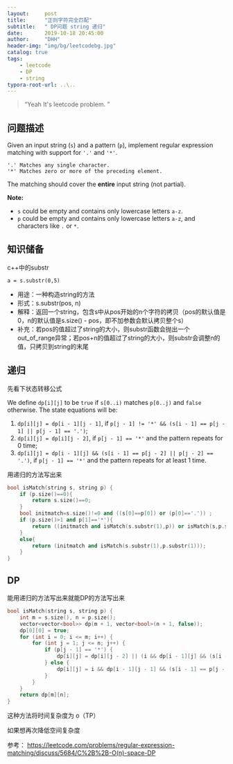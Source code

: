 ```yaml
---
layout:     post
title:      "正则字符完全匹配"
subtitle:   " DP问题 string 递归"
date:       2019-10-18 20:45:00
author:     "DHH"
header-img: "img/bg/leetcodebg.jpg"
catalog: true
tags:
    - leetcode
    - DP
    - string
typora-root-url: ..\..
---
```


> “Yeah It's leetcode problem. ”

## 问题描述

Given an input string (`s`) and a pattern (`p`), implement regular expression matching with support for `'.'` and `'*'`.

```
'.' Matches any single character.
'*' Matches zero or more of the preceding element.
```

The matching should cover the **entire** input string (not partial).

**Note:**

- `s` could be empty and contains only lowercase letters `a-z`.
- `p` could be empty and contains only lowercase letters `a-z`, and characters like `.` or `*`.

## 知识储备

c++中的substr

 `a = s.substr(0,5)` 

*  用途：一种构造string的方法 
*  形式：s.substr(pos, n) 
* 解释：返回一个string，包含s中从pos开始的n个字符的拷贝（pos的默认值是0，n的默认值是s.size() - pos，即不加参数会默认拷贝整个s） 
*  补充：若pos的值超过了string的大小，则substr函数会抛出一个out_of_range异常；若pos+n的值超过了string的大小，则substr会调整n的值，只拷贝到string的末尾 

## 递归

先看下状态转移公式

We define `dp[i][j]` to be `true` if `s[0..i)` matches `p[0..j)` and `false` otherwise. The state equations will be:

1. `dp[i][j] = dp[i - 1][j - 1]`, if `p[j - 1] != '*' && (s[i - 1] == p[j - 1] || p[j - 1] == '.')`;
2. `dp[i][j] = dp[i][j - 2]`, if `p[j - 1] == '*'` and the pattern repeats for 0 time;
3. `dp[i][j] = dp[i - 1][j] && (s[i - 1] == p[j - 2] || p[j - 2] == '.')`, if `p[j - 1] == '*'` and the pattern repeats for at least 1 time.

用递归的方法写出来

```c++
bool isMatch(string s, string p) {
    if (p.size()==0){
    	return s.size()==0;
    }
    bool initmatch=s.size()!=0 and ((s[0]==p[0]) or (p[0]=='.')) ;
    if (p.size()>1 and p[1]=='*'){
    	return ((initmatch and isMatch(s.substr(1),p)) or isMatch(s,p.substr(2)));
    }
    else{
    	return (initmatch and isMatch(s.substr(1),p.substr(1)));
    }
}
```

## DP

能用递归的方法写出来就能DP的方法写出来

```c++
bool isMatch(string s, string p) {
    int m = s.size(), n = p.size();
    vector<vector<bool>> dp(m + 1, vector<bool>(n + 1, false));
    dp[0][0] = true;
    for (int i = 0; i <= m; i++) {
        for (int j = 1; j <= n; j++) {
            if (p[j - 1] == '*') {
                dp[i][j] = dp[i][j - 2] || (i && dp[i - 1][j] && (s[i - 1] == p[j - 2] || p[j - 2] == '.'));
            } else {
                dp[i][j] = i && dp[i - 1][j - 1] && (s[i - 1] == p[j - 1] || p[j - 1] == '.');
            }
        }
    }
    return dp[m][n];
}
```

这种方法将时间复杂度为 o（TP）

如果想再次降低空间复杂度

参考： https://leetcode.com/problems/regular-expression-matching/discuss/5684/C%2B%2B-O(n)-space-DP 

